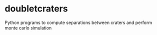 # doubletcraters
Python programs to compute separations between craters and perform monte carlo simulation
